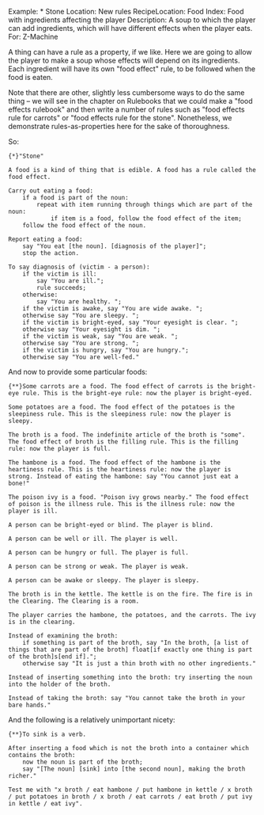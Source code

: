 Example: * Stone
Location: New rules
RecipeLocation: Food
Index: Food with ingredients affecting the player
Description: A soup to which the player can add ingredients, which will have different effects when the player eats.
For: Z-Machine

  
A thing can have a rule as a property, if we like. Here we are going to allow the player to make a soup whose effects will depend on its ingredients. Each ingredient will have its own "food effect" rule, to be followed when the food is eaten.

  
Note that there are other, slightly less cumbersome ways to do the same thing – we will see in the chapter on Rulebooks that we could make a "food effects rulebook" and then write a number of rules such as "food effects rule for carrots" or "food effects rule for the stone". Nonetheless, we demonstrate rules-as-properties here for the sake of thoroughness.

  
So:

  

``` inform7
{*}"Stone"

A food is a kind of thing that is edible. A food has a rule called the food effect.

Carry out eating a food:
	if a food is part of the noun:
		repeat with item running through things which are part of the noun:
			if item is a food, follow the food effect of the item;
	follow the food effect of the noun.

Report eating a food:
	say "You eat [the noun]. [diagnosis of the player]";
	stop the action.

To say diagnosis of (victim - a person):
	if the victim is ill:
		say "You are ill.";
		rule succeeds;
	otherwise:
		say "You are healthy. ";
	if the victim is awake, say "You are wide awake. ";
	otherwise say "You are sleepy. ";
	if the victim is bright-eyed, say "Your eyesight is clear. ";
	otherwise say "Your eyesight is dim. ";
	if the victim is weak, say "You are weak. ";
	otherwise say "You are strong. ";
	if the victim is hungry, say "You are hungry.";
	otherwise say "You are well-fed."
```

  
And now to provide some particular foods:

  

``` inform7
{**}Some carrots are a food. The food effect of carrots is the bright-eye rule. This is the bright-eye rule: now the player is bright-eyed.

Some potatoes are a food. The food effect of the potatoes is the sleepiness rule. This is the sleepiness rule: now the player is sleepy.

The broth is a food. The indefinite article of the broth is "some". The food effect of broth is the filling rule. This is the filling rule: now the player is full.

The hambone is a food. The food effect of the hambone is the heartiness rule. This is the heartiness rule: now the player is strong. Instead of eating the hambone: say "You cannot just eat a bone!"

The poison ivy is a food. "Poison ivy grows nearby." The food effect of poison is the illness rule. This is the illness rule: now the player is ill.

A person can be bright-eyed or blind. The player is blind.

A person can be well or ill. The player is well.

A person can be hungry or full. The player is full.

A person can be strong or weak. The player is weak.

A person can be awake or sleepy. The player is sleepy.

The broth is in the kettle. The kettle is on the fire. The fire is in the Clearing. The Clearing is a room.

The player carries the hambone, the potatoes, and the carrots. The ivy is in the clearing.

Instead of examining the broth:
	if something is part of the broth, say "In the broth, [a list of things that are part of the broth] float[if exactly one thing is part of the broth]s[end if].";
	otherwise say "It is just a thin broth with no other ingredients."

Instead of inserting something into the broth: try inserting the noun into the holder of the broth.

Instead of taking the broth: say "You cannot take the broth in your bare hands."
```

  
And the following is a relatively unimportant nicety:

  

``` inform7
{**}To sink is a verb.

After inserting a food which is not the broth into a container which contains the broth:
	now the noun is part of the broth;
	say "[The noun] [sink] into [the second noun], making the broth richer."

Test me with "x broth / eat hambone / put hambone in kettle / x broth / put potatoes in broth / x broth / eat carrots / eat broth / put ivy in kettle / eat ivy".
```

